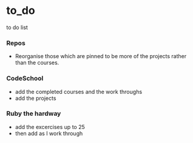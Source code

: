 # to_do
to do list 

### Repos
- Reorganise those which are pinned to be more of the projects rather than the courses. 


### CodeSchool 

- add the completed courses and the work throughs
- add the projects 


### Ruby the hardway 
- add the excercises up to 25 
- then add as I work through
